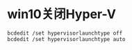 # win10关闭Hyper-V

```shell
bcdedit /set hypervisorlaunchtype off
bcdedit /set hypervisorlaunchtype auto
```

